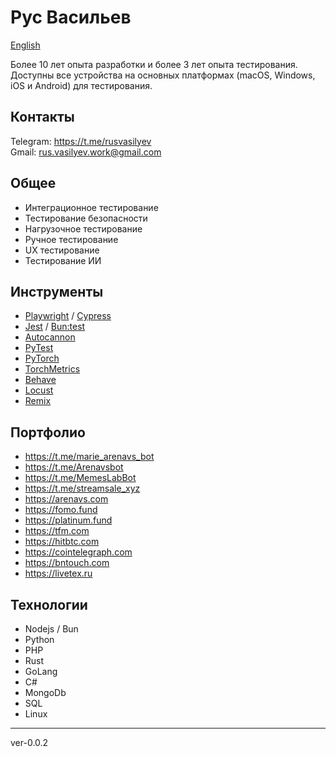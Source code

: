 # Рус Васильев

[English](../README.md)

Более 10 лет опыта разработки и более 3 лет опыта тестирования. Доступны все устройства на основных платформах (macOS, Windows, iOS и Android) для тестирования.

## Контакты
Telegram: https://t.me/rusvasilyev \
Gmail: rus.vasilyev.work@gmail.com

## Общее
- Интеграционное тестирование
- Тестирование безопасности
- Нагрузочное тестирование
- Ручное тестирование
- UX тестирование
- Тестирование ИИ

## Инструменты
- [Playwright](https://playwright.dev) / [Cypress](https://www.cypress.io)
- [Jest](https://jestjs.io) / [Bun:test](https://bun.sh/docs/cli/test)
- [Autocannon](https://www.npmjs.com/package/autocannon)
- [PyTest](https://docs.pytest.org)
- [PyTorch](https://pytorch.org)
- [TorchMetrics](https://torchmetrics.readthedocs.io)
- [Behave](https://behave.readthedocs.io)
- [Locust](https://locust.io)
- [Remix](https://remix.ethereum.org)

## Портфолио
- https://t.me/marie_arenavs_bot
- https://t.me/Arenavsbot
- https://t.me/MemesLabBot
- https://t.me/streamsale_xyz
- https://arenavs.com
- https://fomo.fund
- https://platinum.fund
- https://tfm.com
- https://hitbtc.com
- https://cointelegraph.com
- https://bntouch.com
- https://livetex.ru

## Технологии
- Nodejs / Bun
- Python
- PHP
- Rust
- GoLang
- C#
- MongoDb
- SQL
- Linux

---
ver-0.0.2